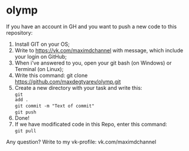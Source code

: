 # olymp

If you have an account in GH and you want to push a new code to this repository:

1.  Install GIT on your OS;
2.  Write to https://vk.com/maximdchannel with message, which include your login on GitHub;
3.  When i've answered to you, open your git bash (on Windows) or Terminal (on Linux);
4.  Write this command:   git clone https://github.com/maxdegtyarev/olymp.git
5.  Create a new directory with your task and write this:
    <br><code>git add .</code>
    <br><code>git commit -m "Text of commit"</code>
    <br><code>git push</code>
    <br>
6.  Done!
7.  If we have modificated code in this Repo, enter this command:
    <br><code>git pull</code>

Any question? Write to my vk-profile:
    vk.com/maximdchannel
    
